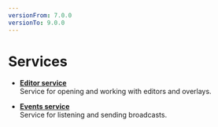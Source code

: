 ```yaml
---
versionFrom: 7.0.0
versionTo: 9.0.0
---
```


# Services

- [**Editor service**](editorService/)  
  Service for opening and working with editors and overlays.

- [**Events service**](eventsService/)  
  Service for listening and sending broadcasts.
